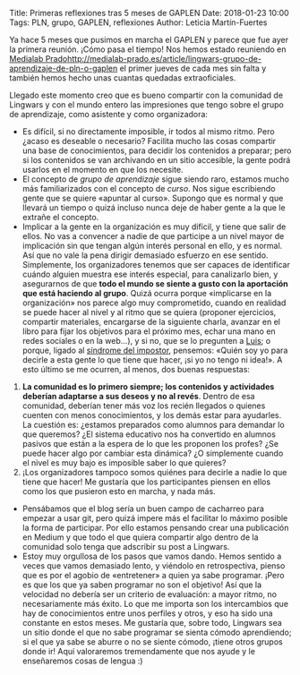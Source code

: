 Title: Primeras reflexiones tras 5 meses de GAPLEN
Date: 2018-01-23 10:00
Tags: PLN, grupo, GAPLEN, reflexiones
Author: Leticia Martín-Fuertes

Ya hace 5 meses que pusimos en marcha el GAPLEN y parece que fue ayer la primera reunión. ¡Cómo pasa el tiempo! Nos hemos estado reuniendo en [Medialab Prado]()http://medialab-prado.es/article/lingwars-grupo-de-aprendizaje-de-pln-o-gaplen el primer jueves de cada mes sin falta y también hemos hecho unas cuantas quedadas extraoficiales.

Llegado este momento creo que es bueno compartir con la comunidad de Lingwars y con el mundo entero las impresiones que tengo sobre el grupo de aprendizaje, como asistente y como organizadora:

* Es difícil, si no directamente imposible, ir todos al mismo ritmo. Pero ¿acaso es deseable o necesario? Facilita mucho las cosas compartir una base de conocimientos, para decidir los contenidos a preparar; pero si los contenidos se van archivando en un sitio accesible, la gente podrá usarlos en el momento en que los necesite.
* El concepto de _grupo de aprendizaje_ sigue siendo raro, estamos mucho más familiarizados con el concepto de _curso_. Nos sigue escribiendo gente que se quiere «apuntar al curso». Supongo que es normal y que llevará un tiempo o quizá incluso nunca deje de haber gente a la que le extrañe el concepto.
* Implicar a la gente en la organización es muy difícil, y tiene que salir de ellos. No vas a convencer a nadie de que participe a un nivel mayor de implicación sin que tengan algún interés personal en ello, y es normal. Así que no vale la pena dirigir demasiado esfuerzo en ese sentido. Simplemente, los organizadores tenemos que ser capaces de identificar cuándo alguien muestra ese interés especial, para canalizarlo bien, y asegurarnos de que __todo el mundo se siente a gusto con la aportación que está haciendo al grupo__. Quizá ocurra porque «implicarse en la organización» nos parece algo muy comprometido, cuando en realidad se puede hacer al nivel y al ritmo que se quiera (proponer ejercicios, compartir materiales, encargarse de la siguiente charla, avanzar en el libro para fijar los objetivos para el próximo mes, echar una mano en redes sociales o en la web...), y si no, que se lo pregunten a [Luis](http://twitter.com/luisanke); o porque, ligado al [síndrome del impostor](https://es.wikipedia.org/wiki/S%C3%ADndrome_del_impostor), pensemos: «Quién soy yo para decirle a esta gente lo que tiene que hacer, ¡si yo no tengo ni idea!». A esto último se me ocurren, al menos, dos buenas respuestas:
1. __La comunidad es lo primero siempre; los contenidos y actividades deberían adaptarse a sus deseos y no al revés__. Dentro de esa comunidad, deberían tener más voz los recién llegados o quienes cuenten con menos conocimientos, y los demás estar para ayudarles. La cuestión es: ¿estamos preparados como alumnos para demandar lo que queremos? ¿El sistema educativo nos ha convertido en alumnos pasivos que están a la espera de lo que les proponen los profes? ¿Se puede hacer algo por cambiar esta dinámica? ¿O simplemente cuando el nivel es muy bajo es imposible saber lo que quieres?
2. ¡Los organizadores tampoco somos quiénes para decirle a nadie lo que tiene que hacer! Me gustaría que los participantes piensen en ellos como los que pusieron esto en marcha, y nada más.
* Pensábamos que el blog sería un buen campo de cacharreo para empezar a usar git, pero quizá impere más el facilitar lo máximo posible la forma de participar. Por ello estamos pensando crear una publicación en Medium y que todo el que quiera compartir algo dentro de la comunidad solo tenga que adscribir su post a Lingwars.
* Estoy muy orgullosa de los pasos que vamos dando. Hemos sentido a veces que vamos demasiado lento, y viéndolo en retrospectiva, pienso que es por el agobio de «entretener» a quien ya sabe programar. ¡Pero es que los que ya saben programar no son el objetivo! Así que la velocidad no debería ser un criterio de evaluación: a mayor ritmo, no necesariamente más éxito. Lo que me importa son los intercambios que hay de conocimientos entre unos perfiles y otros, y eso ha sido una constante en estos meses. Me gustaría que, sobre todo, Lingwars sea un sitio donde el que no sabe programar se sienta cómodo aprendiendo; si el que ya sabe se aburre o no se siente cómodo, ¡tiene otros grupos donde ir! Aquí valoraremos tremendamente que nos ayude y le enseñaremos cosas de lengua :)

